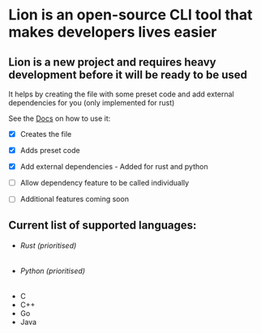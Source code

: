 # Lion is an open-source CLI tool that makes developers lives easier
## Lion is a new project and requires heavy development before it will be ready to be used
It helps by creating the file with some preset code and add external dependencies for you (only implemented for rust)

See the
[Docs](DOCS.md)
on how to use it:

- [x] Creates the file
- [x] Adds preset code
- [x] Add external dependencies - Added for rust and python


- [ ] Allow dependency feature to be called individually
- [ ] Additional features coming soon

## Current list of supported languages:
  - ###### Rust (prioritised)
  - ###### Python (prioritised)
  - C
  - C++
  - Go
  - Java
